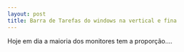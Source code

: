 ```yaml
---
layout: post
title: Barra de Tarefas do windows na vertical e fina
---
```




Hoje em dia a maioria dos monitores tem a proporção....